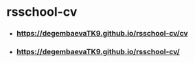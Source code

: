 # rsschool-cv

+ ### https://degembaevaTK9.github.io/rsschool-cv/cv
+ ### https://degembaevaTK9.github.io/rsschool-cv/
